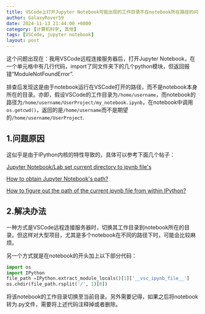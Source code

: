 ```yaml
---
title: VSCode上打开Jupyter Notebook可能出现的工作目录不在notebook所在路径的问题
author: GalaxyRover59
date: 2024-11-13 21:44:00 +0800
category: [计算机科学, 其他]
tags: [VSCode, jupyter notebook]
layout: post
---
```

这个问题出现在：我用VSCode远程连接服务器后，打开Jupyter Notebook，在一个单元格中有几行代码，import了同文件夹下的几个python模块，但返回报错“ModuleNotFoundError”.

排查后发现这是由于notebook运行在VSCode打开的路径，而不是notebook本身所在的目录。亦即，假设VSCode的工作目录为`/home/username`，而notebook的路径为`/home/username/UserProject/my_notebook.ipynb`，在notebook中调用`os.getcwd()`，返回的是`/home/username`而不是期望的`/home/username/UserProject`.

## 1.问题原因

这似乎是由于IPython内核的特性导致的，具体可以参考下面几个帖子：

[Jupyter Notebook/Lab set current directory to ipynb file's](https://stackoverflow.com/questions/72877765/jupyter-notebook-lab-set-current-directory-to-ipynb-files)

[How to obtain Jupyter Notebook's path?](https://stackoverflow.com/questions/52119454/how-to-obtain-jupyter-notebooks-path)

[How to figure out the path of the current ipynb file from within IPython?](https://github.com/ipython/ipython/issues/10123)

## 2.解决办法

一种方式是VSCode远程连接服务器时，切换其工作目录到notebook所在的目录。但这样对大型项目，尤其是多个notebook在不同的路径下时，可能会比较麻烦。

另一个方式就是在notebook的开头加上以下部分代码：
```Python
import os
import IPython
file_path =IPython.extract_module_locals()[1]['__vsc_ipynb_file__']
os.chdir(file_path.rsplit('/', 1)[0])
```
将该notebook的工作目录切换至当前目录。另外需要记得，如果之后将notebook转为.py文件，需要将上述代码注释掉或者删除。
